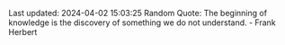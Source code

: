 Last updated: 2024-04-02 15:03:25
Random Quote: The beginning of knowledge is the discovery of something we do not understand. - Frank Herbert